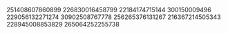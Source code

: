 251408607860899
226830016458799
22184174715144
300150009496
229056132271274
30902508767778
256265376131267
216367214505343
228945008853829
265064252255738
